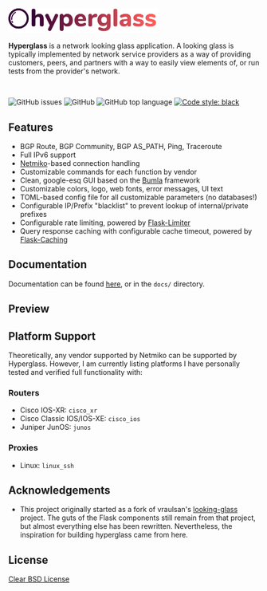 <img src="hyperglass/static/images/hyperglass-dark.png" width=300></img>

**Hyperglass** is a network looking glass application. A looking glass is typically implemented by network service providers as a way of providing customers, peers, and partners with a way to easily view elements of, or run tests from the provider's network.

<br>

![GitHub issues](https://img.shields.io/github/issues/checktheroads/hyperglass.svg)
![GitHub](https://img.shields.io/github/license/checktheroads/hyperglass.svg)
![GitHub top language](https://img.shields.io/github/languages/top/checktheroads/hyperglass.svg)
[![Code style: black](https://img.shields.io/badge/code%20style-black-000000.svg)](https://github.com/ambv/black)


## Features
- BGP Route, BGP Community, BGP AS_PATH, Ping, Traceroute
- Full IPv6 support
- [Netmiko](https://github.com/ktbyers/netmiko)-based connection handling
- Customizable commands for each function by vendor
- Clean, google-esq GUI based on the [Bumla](https://bulma.io) framework
- Customizable colors, logo, web fonts, error messages, UI text
- TOML-based config file for all customizable parameters (no databases!)
- Configurable IP/Prefix "blacklist" to prevent lookup of internal/private prefixes
- Configurable rate limiting, powered by [Flask-Limiter](https://github.com/alisaifee/flask-limiter)
- Query response caching with configurable cache timeout, powered by [Flask-Caching](https://github.com/sh4nks/flask-caching)

## Documentation

Documentation can be found [here](https://hyperglass.readthedocs.io), or in the `docs/` directory.

## Preview

## Platform Support
Theoretically, any vendor supported by Netmiko can be supported by Hyperglass. However, I am currently listing platforms I have personally tested and verified full functionality with:

### Routers
- Cisco IOS-XR: `cisco_xr`
- Cisco Classic IOS/IOS-XE: `cisco_ios`
- Juniper JunOS: `junos`

### Proxies
- Linux: `linux_ssh`

## Acknowledgements
- This project originally started as a fork of vraulsan's [looking-glass](https://github.com/vraulsan/looking-glass) project. The guts of the Flask components still remain from that project, but almost everything else has been rewritten. Nevertheless, the inspiration for building hyperglass came from here.

## License
[Clear BSD License](https://github.com/checktheroads/hyperglass/master/LICENSE)
